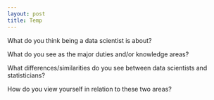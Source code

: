 ```yaml
---
layout: post
title: Temp
---
```


What do you think being a data scientist is about?  

What do you see as the major duties and/or knowledge areas?  

What differences/similarities do you see between data scientists and statisticians?  

How do you view yourself in relation to these two areas?
